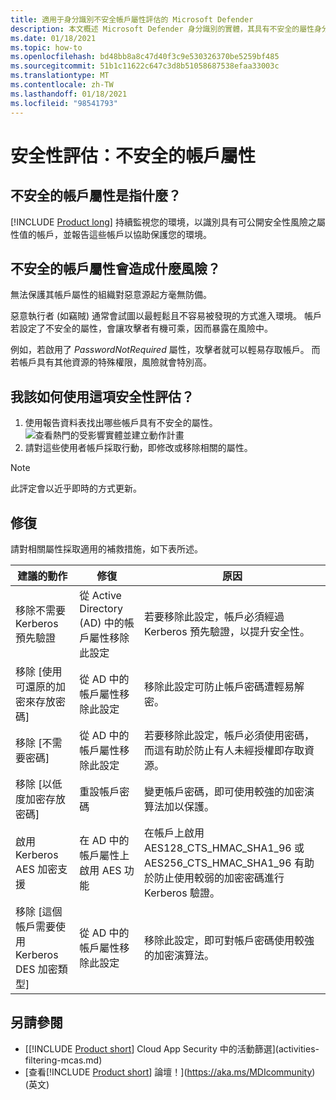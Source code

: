 ```yaml
---
title: 適用于身分識別不安全帳戶屬性評估的 Microsoft Defender
description: 本文概述 Microsoft Defender 身分識別的實體，其具有不安全的屬性身分識別安全性狀態評估報告。
ms.date: 01/18/2021
ms.topic: how-to
ms.openlocfilehash: bd48bb8a8c47d40f3c9e530326370be5259bf485
ms.sourcegitcommit: 51b1c11622c647c3d8b51058687538efaa33003c
ms.translationtype: MT
ms.contentlocale: zh-TW
ms.lasthandoff: 01/18/2021
ms.locfileid: "98541793"
---
```

# <a name="security-assessment-unsecure-account-attributes"></a>安全性評估：不安全的帳戶屬性

## <a name="what-are-unsecure-account-attributes"></a>不安全的帳戶屬性是指什麼？

[!INCLUDE [Product long](includes/product-long.md)] 持續監視您的環境，以識別具有可公開安全性風險之屬性值的帳戶，並報告這些帳戶以協助保護您的環境。

## <a name="what-risk-do-unsecure-account-attributes-pose"></a>不安全的帳戶屬性會造成什麼風險？

無法保護其帳戶屬性的組織對惡意源起方毫無防備。

惡意執行者 (如竊賊) 通常會試圖以最輕鬆且不容易被發現的方式進入環境。 帳戶若設定了不安全的屬性，會讓攻擊者有機可乘，因而暴露在風險中。

例如，若啟用了 *PasswordNotRequired* 屬性，攻擊者就可以輕易存取帳戶。 而若帳戶具有其他資源的特殊權限，風險就會特別高。

## <a name="how-do-i-use-this-security-assessment"></a>我該如何使用這項安全性評估？

1. 使用報告資料表找出哪些帳戶具有不安全的屬性。
    ![查看熱門的受影響實體並建立動作計畫](media/cas-isp-unsecure-account-attributes-1.png)
1. 請對這些使用者帳戶採取行動，即修改或移除相關的屬性。

> [!NOTE]
> 此評定會以近乎即時的方式更新。

## <a name="remediation"></a>修復

請對相關屬性採取適用的補救措施，如下表所述。

| 建議的動作 | 修復 | 原因 |
| --- | --- | --- |
| 移除不需要 Kerberos 預先驗證| 從 Active Directory (AD) 中的帳戶屬性移除此設定 | 若要移除此設定，帳戶必須經過 Kerberos 預先驗證，以提升安全性。 |
| 移除 [使用可還原的加密來存放密碼] | 從 AD 中的帳戶屬性移除此設定 | 移除此設定可防止帳戶密碼遭輕易解密。 |
| 移除 [不需要密碼] | 從 AD 中的帳戶屬性移除此設定 | 若要移除此設定，帳戶必須使用密碼，而這有助於防止有人未經授權即存取資源。 |
| 移除 [以低度加密存放密碼] | 重設帳戶密碼 | 變更帳戶密碼，即可使用較強的加密演算法加以保護。 |
| 啟用 Kerberos AES 加密支援 | 在 AD 中的帳戶屬性上啟用 AES 功能 | 在帳戶上啟用 AES128_CTS_HMAC_SHA1_96 或 AES256_CTS_HMAC_SHA1_96 有助於防止使用較弱的加密密碼進行 Kerberos 驗證。 |
| 移除 [這個帳戶需要使用 Kerberos DES 加密類型] | 從 AD 中的帳戶屬性移除此設定 | 移除此設定，即可對帳戶密碼使用較強的加密演算法。 |

## <a name="see-also"></a>另請參閱

- [[!INCLUDE [Product short](includes/product-short.md)] Cloud App Security 中的活動篩選](activities-filtering-mcas.md)
- [查看[!INCLUDE [Product short](includes/product-short.md)] 論壇！](https://aka.ms/MDIcommunity)\(英文\)
